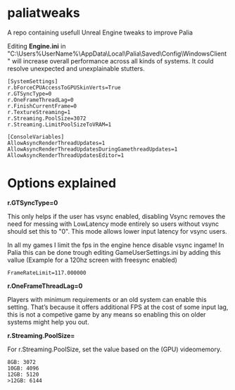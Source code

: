 # paliatweaks
A repo containing usefull Unreal Engine tweaks to improve Palia


Editing **Engine.ini** in "C:\Users\%UserName%\AppData\Local\Palia\Saved\Config\WindowsClient" will increase overall performance across all kinds of systems. 
It could resolve unexpected and unexplainable stutters.

```
[SystemSettings]
r.bForceCPUAccessToGPUSkinVerts=True
r.GTSyncType=0
r.OneFrameThreadLag=0
r.FinishCurrentFrame=0
r.TextureStreaming=1
r.Streaming.PoolSize=3072
r.Streaming.LimitPoolSizeToVRAM=1

[ConsoleVariables]
AllowAsyncRenderThreadUpdates=1
AllowAsyncRenderThreadUpdatesDuringGamethreadUpdates=1
AllowAsyncRenderThreadUpdatesEditor=1
```

# Options explained


**r.GTSyncType=0**

This only helps if the user has vsync enabled, disabling Vsync removes the need for messing with LowLatency mode entirely so users without vsync should set this to "0". This mode allows lower input latency for vsync users.

In all my games I limit the fps in the engine hence disable vsync ingame! 
In Palia this can be done trough editing GameUserSettings.ini by adding this vallue (Example for a 120hz screen with freesync enabled)

```
FrameRateLimit=117.000000
```

**r.OneFrameThreadLag=0**

Players with minimum requirements or an old system can enable this setting. That’s because it offers additional FPS at the cost of some input lag, this is not a competive game by any means so enabling this on older systems might help you out.

**r.Streaming.PoolSize=**

For r.Streaming.PoolSize, set the value based on the (GPU) videomemory.

```<8GB: 2048
8GB: 3072
10GB: 4096
12GB: 5120
>12GB: 6144
